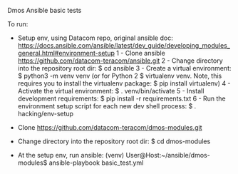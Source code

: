Dmos Ansible basic tests

To run:

- Setup env, using Datacom repo, original ansible doc: https://docs.ansible.com/ansible/latest/dev_guide/developing_modules_general.html#environment-setup
  1 - Clone ansible https://github.com/datacom-teracom/ansible.git
  2 - Change directory into the repository root dir: $ cd ansible
  3 - Create a virtual environment: $ python3 -m venv venv (or for Python 2 $ virtualenv venv. Note, this requires you to install the virtualenv package: $ pip install virtualenv)
  4 - Activate the virtual environment: $ . venv/bin/activate
  5 - Install development requirements: $ pip install -r requirements.txt
  6 - Run the environment setup script for each new dev shell process: $ . hacking/env-setup

- Clone https://github.com/datacom-teracom/dmos-modules.git
- Change directory into the repository root dir: $ cd dmos-modules
- At the setup env, run ansible:
 (venv) User@Host:~/ansible/dmos-modules$ ansible-playbook basic_test.yml

